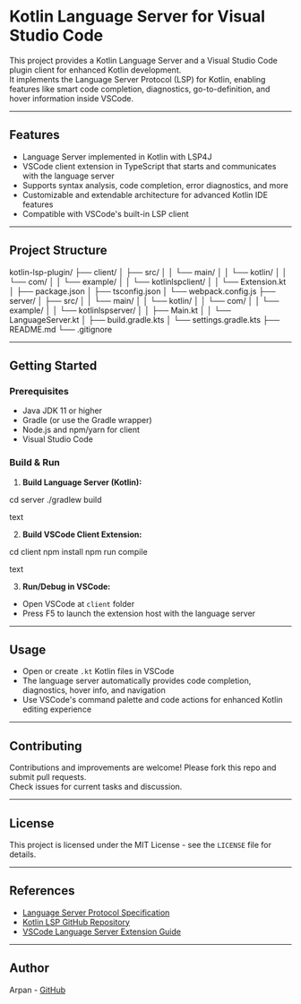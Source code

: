 # Kotlin Language Server for Visual Studio Code

This project provides a Kotlin Language Server and a Visual Studio Code plugin client for enhanced Kotlin development.  
It implements the Language Server Protocol (LSP) for Kotlin, enabling features like smart code completion, diagnostics, go-to-definition, and hover information inside VSCode.

---

## Features

- Language Server implemented in Kotlin with LSP4J  
- VSCode client extension in TypeScript that starts and communicates with the language server  
- Supports syntax analysis, code completion, error diagnostics, and more  
- Customizable and extendable architecture for advanced Kotlin IDE features  
- Compatible with VSCode's built-in LSP client  

---

## Project Structure
kotlin-lsp-plugin/
├── client/
│   ├── src/
│   │   └── main/
│   │       └── kotlin/
│   │           └── com/
│   │               └── example/
│   │                   └── kotlinlspclient/
│   │                       └── Extension.kt
│   ├── package.json
│   ├── tsconfig.json
│   └── webpack.config.js
├── server/
│   ├── src/
│   │   └── main/
│   │       └── kotlin/
│   │           └── com/
│   │               └── example/
│   │                   └── kotlinlspserver/
│   │                       ├── Main.kt
│   │                       └── LanguageServer.kt
│   ├── build.gradle.kts
│   └── settings.gradle.kts
├── README.md
└── .gitignore

---

## Getting Started

### Prerequisites

- Java JDK 11 or higher  
- Gradle (or use the Gradle wrapper)  
- Node.js and npm/yarn for client  
- Visual Studio Code  

### Build & Run

1. **Build Language Server (Kotlin):**

cd server
./gradlew build

text

2. **Build VSCode Client Extension:**

cd client
npm install
npm run compile

text

3. **Run/Debug in VSCode:**

- Open VSCode at `client` folder  
- Press F5 to launch the extension host with the language server  

---

## Usage

- Open or create `.kt` Kotlin files in VSCode  
- The language server automatically provides code completion, diagnostics, hover info, and navigation  
- Use VSCode's command palette and code actions for enhanced Kotlin editing experience  

---

## Contributing

Contributions and improvements are welcome! Please fork this repo and submit pull requests.  
Check issues for current tasks and discussion.

---

## License

This project is licensed under the MIT License - see the `LICENSE` file for details.

---

## References

- [Language Server Protocol Specification](https://microsoft.github.io/language-server-protocol/)  
- [Kotlin LSP GitHub Repository](https://github.com/Kotlin/kotlin-lsp.git)  
- [VSCode Language Server Extension Guide](https://code.visualstudio.com/api/language-extensions/language-server-extension-guide)  

---

## Author

Arpan - [GitHub](https://github.com/arpancodez)
